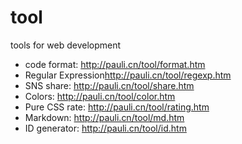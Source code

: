 # tool

tools for web development

- code format: <http://pauli.cn/tool/format.htm>
- Regular Expression<http://pauli.cn/tool/regexp.htm>
- SNS share: <http://pauli.cn/tool/share.htm>
- Colors: <http://pauli.cn/tool/color.htm>
- Pure CSS rate: <http://pauli.cn/tool/rating.htm>
- Markdown: <http://pauli.cn/tool/md.htm>
- ID generator: <http://pauli.cn/tool/id.htm>
